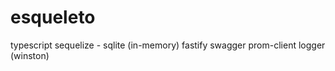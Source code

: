 # esqueleto

typescript
sequelize - sqlite (in-memory)
fastify
swagger
prom-client
logger (winston)
